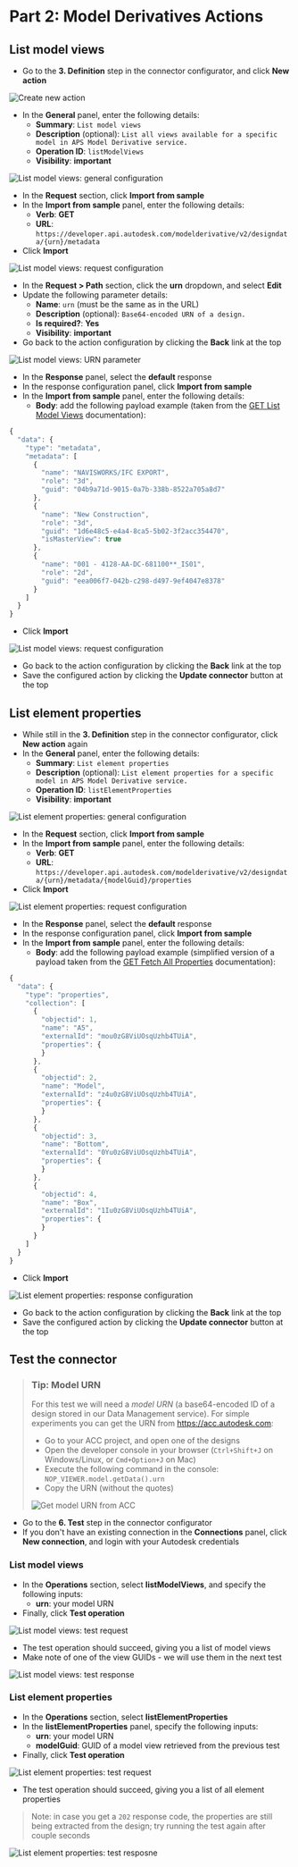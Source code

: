 # Part 2: Model Derivatives Actions

## List model views

- Go to the **3. Definition** step in the connector configurator, and click **New action**

![Create new action](images/new-action.png)

- In the **General** panel, enter the following details:
  - **Summary**: `List model views`
  - **Description** (optional): `List all views available for a specific model in APS Model Derivative service.`
  - **Operation ID**: `listModelViews`
  - **Visibility**: **important**

![List model views: general configuration](images/list-views-general-config.png)

- In the **Request** section, click **Import from sample**
- In the **Import from sample** panel, enter the following details:
  - **Verb**: **GET**
  - **URL**: `https://developer.api.autodesk.com/modelderivative/v2/designdata/{urn}/metadata`
- Click **Import**

![List model views: request configuration](images/list-views-request-config.png)

- In the **Request > Path** section, click the **urn** dropdown, and select **Edit**
- Update the following parameter details:
  - **Name**: `urn` (must be the same as in the URL)
  - **Description** (optional): `Base64-encoded URN of a design.`
  - **Is required?**: **Yes**
  - **Visibility**: **important**
- Go back to the action configuration by clicking the **Back** link at the top

![List model views: URN parameter](images/list-views-param-urn.png)

- In the **Response** panel, select the **default** response
- In the response configuration panel, click **Import from sample**
- In the **Import from sample** panel, enter the following details:
  - **Body**: add the following payload example (taken from the [GET List Model Views](https://aps.autodesk.com/en/docs/model-derivative/v2/reference/http/metadata/urn-metadata-GET) documentation):

```js
{
  "data": {
    "type": "metadata",
    "metadata": [
      {
        "name": "NAVISWORKS/IFC EXPORT",
        "role": "3d",
        "guid": "04b9a71d-9015-0a7b-338b-8522a705a8d7"
      },
      {
        "name": "New Construction",
        "role": "3d",
        "guid": "1d6e48c5-e4a4-8ca5-5b02-3f2acc354470",
        "isMasterView": true
      },
      {
        "name": "001 - 4128-AA-DC-681100**_IS01",
        "role": "2d",
        "guid": "eea006f7-042b-c298-d497-9ef4047e8378"
      }
    ]
  }
}
```

- Click **Import**

![List model views: request configuration](images/list-views-response-config.png)

- Go back to the action configuration by clicking the **Back** link at the top
- Save the configured action by clicking the **Update connector** button at the top

## List element properties

- While still in the **3. Definition** step in the connector configurator, click **New action** again
- In the **General** panel, enter the following details:
  - **Summary**: `List element properties`
  - **Description** (optional): `List element properties for a specific model in APS Model Derivative service.`
  - **Operation ID**: `listElementProperties`
  - **Visibility**: **important**

![List element properties: general configuration](images/list-props-general-config.png)

- In the **Request** section, click **Import from sample**
- In the **Import from sample** panel, enter the following details:
  - **Verb**: **GET**
  - **URL**: `https://developer.api.autodesk.com/modelderivative/v2/designdata/{urn}/metadata/{modelGuid}/properties`
- Click **Import**

![List element properties: request configuration](images/list-props-request-config.png)

- In the **Response** panel, select the **default** response
- In the response configuration panel, click **Import from sample**
- In the **Import from sample** panel, enter the following details:
  - **Body**: add the following payload example (simplified version of a payload taken from the [GET Fetch All Properties](https://aps.autodesk.com/en/docs/model-derivative/v2/reference/http/metadata/urn-metadata-guid-properties-GET) documentation):

```js
{
  "data": {
    "type": "properties",
    "collection": [
      {
        "objectid": 1,
        "name": "A5",
        "externalId": "mou0zG8ViUOsqUzhb4TUiA",
        "properties": {
        }
      },
      {
        "objectid": 2,
        "name": "Model",
        "externalId": "z4u0zG8ViUOsqUzhb4TUiA",
        "properties": {
        }
      },
      {
        "objectid": 3,
        "name": "Bottom",
        "externalId": "0Yu0zG8ViUOsqUzhb4TUiA",
        "properties": {
        }
      },
      {
        "objectid": 4,
        "name": "Box",
        "externalId": "1Iu0zG8ViUOsqUzhb4TUiA",
        "properties": {
        }
      }
    ]
  }
}
```

- Click **Import**

![List element properties: response configuration](images/list-props-response-config.png)

- Go back to the action configuration by clicking the **Back** link at the top
- Save the configured action by clicking the **Update connector** button at the top

## Test the connector

> ### Tip: Model URN
>
> For this test we will need a _model URN_ (a base64-encoded ID of a design stored in our Data Management service). For simple experiments you can get the URN from https://acc.autodesk.com:
>
> - Go to your ACC project, and open one of the designs
> - Open the developer console in your browser (`Ctrl+Shift+J` on Windows/Linux, or `Cmd+Option+J` on Mac)
> - Execute the following command in the console: `NOP_VIEWER.model.getData().urn`
> - Copy the URN (without the quotes)
>
> ![Get model URN from ACC](images/retrieve-model-urn.png)

- Go to the **6. Test** step in the connector configurator
- If you don't have an existing connection in the **Connections** panel, click **New connection**, and login with your Autodesk credentials

### List model views

- In the **Operations** section, select **listModelViews**, and specify the following inputs:
  - **urn**: your model URN
- Finally, click **Test operation**

![List model views: test request](images/list-views-test-request.png)

- The test operation should succeed, giving you a list of model views
- Make note of one of the view GUIDs - we will use them in the next test

![List model views: test response](images/list-views-test-response.png)

### List element properties

- In the **Operations** section, select **listElementProperties**
- In the **listElementProperties** panel, specify the following inputs:
  - **urn**: your model URN
  - **modelGuid**: GUID of a model view retrieved from the previous test
- Finally, click **Test operation**

![List element properties: test request](images/list-props-test-request.png)

- The test operation should succeed, giving you a list of all element properties

> Note: in case you get a `202` response code, the properties are still being extracted from the design; try running the test again after couple seconds

![List element properties: test resposne](images/list-props-test-response.png)
